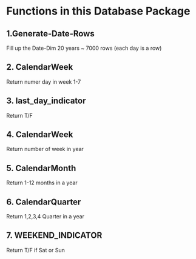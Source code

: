 # Functions in this Database Package

## 1.Generate-Date-Rows
Fill up the Date-Dim
20 years ~ 7000 rows (each day is a row)

## 2. CalendarWeek
Return numer day in week 1-7
## 3. last_day_indicator
Return T/F 
## 4. CalendarWeek
Return number of week in year
## 5. CalendarMonth
Return 1-12 months in a year
## 6. CalendarQuarter
Return 1,2,3,4 Quarter in a year
## 7. WEEKEND_INDICATOR
Return T/F if Sat or Sun